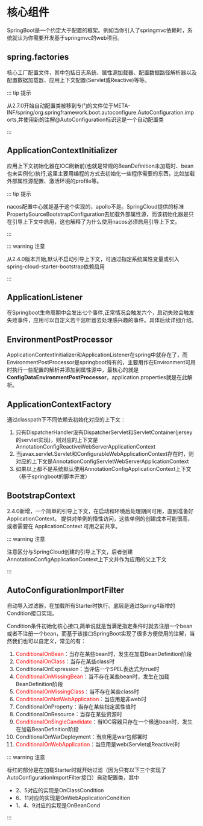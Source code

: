 # 核心组件

SpringBoot是一个约定大于配置的框架。例如当你引入了springmvc依赖时，系统就认为你需要开发基于springmvc的web项目。

## spring.factories

核心工厂配置文件，其中包括日志系统、属性源加载器、配置数据路径解析器以及配置数据加载器、应用上下文配置(Servlet或Reactive)等等。

::: tip 提示

从2.7.0开始自动配置类被移到专门的文件位于META-INF/spring/org.springframework.boot.autoconfigure.AutoConfiguration.imports,并使用新的注解@AutoConfiguration标识这是一个自动配置类

:::

## ApplicationContextInitializer

应用上下文初始化器在IOC刷新前(也就是常规的BeanDefinition未加载时、bean也未实例化)执行,这里主要用编程的方式去初始化一些程序需要的东西，比如加载外部属性源配置、激活环境的profile等。

::: tip 提示

nacos配置中心就是基于这个实现的，apollo不是。SpringCloud提供的标准PropertySourceBootstrapConfiguration去加载外部属性源，而该初始化器是只在引导上下文中启用，这也解释了为什么使用nacos必须启用引导上下文。

:::

::: warning 注意

从2.4.0版本开始,默认不启动引导上下文，可通过指定系统属性变量或引入spring-cloud-starter-bootstrap依赖启用

:::

## ApplicationListener

在Springboot生命周期中会发出七个事件,正常情况会触发六个，启动失败会触发失败事件，应用可以自定义若干监听器去处理感兴趣的事件。具体后续详细介绍。

## EnvironmentPostProcessor

ApplicationContextInitializer和ApplicationListener在spring中就存在了，而EnvironmentPostProcessor是springboot特有的，主要用作在Environment可用时执行一些配置的解析并添加到属性源中，最核心的就是 **ConfigDataEnvironmentPostProcessor**，application.properties就是在此解析。


## ApplicationContextFactory

通过classpath下不同依赖去初始化对应的上下文：

1. 只有DispatcherHandler没有DispatcherServlet和ServletContainer(jersey的servlet实现)，则对应的上下文是AnnotationConfigReactiveWebServerApplicationContext
2. 当javax.servlet.Servlet和ConfigurableWebApplicationContext存在时，则对应的上下文是AnnotationConfigServletWebServerApplicationContext
3. 如果以上都不是系统默认使用AnnotationConfigApplicationContext上下文（基于springboot的脚本开发）

## BootstrapContext

2.4.0新增，一个简单的引导上下文，在启动和环境后处理期间可用，直到准备好 ApplicationContext。
提供对单例的惰性访问，这些单例的创建成本可能很高，或者需要在 ApplicationContext 可用之前共享。

::: warning 注意

注意区分与SpringCloud创建的引导上下文，后者创建AnnotationConfigApplicationContext上下文并作为应用的父上下文

:::

## AutoConfigurationImportFilter

自动导入过滤器，在加载所有Starter时执行。底层是通过Spring4新增的Condition接口实现。

Condition条件初始化核心接口,简单说就是当满足指定条件时就去注册一个bean或者不注册一个bean，而基于该接口SpringBoot实现了很多方便使用的注解，当然我们也可以自定义，常见的有：

1. <font color=red>ConditionalOnBean</font>：当存在某些bean时，发生在加载BeanDefinition阶段
2. <font color=red>ConditionalOnClass</font>：当存在某些class时
3. ConditionalOnExpression：当评估一个SPEL表达式为true时
4. <font color=red>ConditionalOnMissingBean</font>：当不存在某些bean时，发生在加载BeanDefinition阶段
5. <font color=red>ConditionalOnMissingClass</font>：当不存在某些class时
6. <font color=red>ConditionalOnNotWebApplication</font>：当应用是非web时
7. ConditionalOnProperty：当存在某些指定属性值时
8. ConditionalOnResource：当存在某些资源时
9. <font color=red>ConditionalOnSingleCandidate</font>：当IOC容器只存在一个候选bean时，发生在加载BeanDefinition阶段
10. ConditionalOnWarDeployment：当应用是war包部署时
11. <font color=red>ConditionalOnWebApplication</font>：当应用是web(Servlet或Reactive)时

::: warning 注意

标红的部分是在加载Starter时就开始过滤（因为只有以下三个实现了AutoConfigurationImportFilter接口）自动配置类，其中

* 2、5对应的实现是OnClassCondition
* 6、11对应的实现是OnWebApplicationCondition
* 1、4、9对应的实现是OnBeanCond

:::